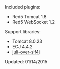 Included plugins:

 * Red5 Tomcat 1.8
 * Red5 WebSocket 1.2

Support libraries:

 * Tomcat 8.0.23
 * ECJ 4.4.2
 * [juli-over-slf4j](https://github.com/Red5/juli-over-slf4j)

Updated: 01/14/2015

